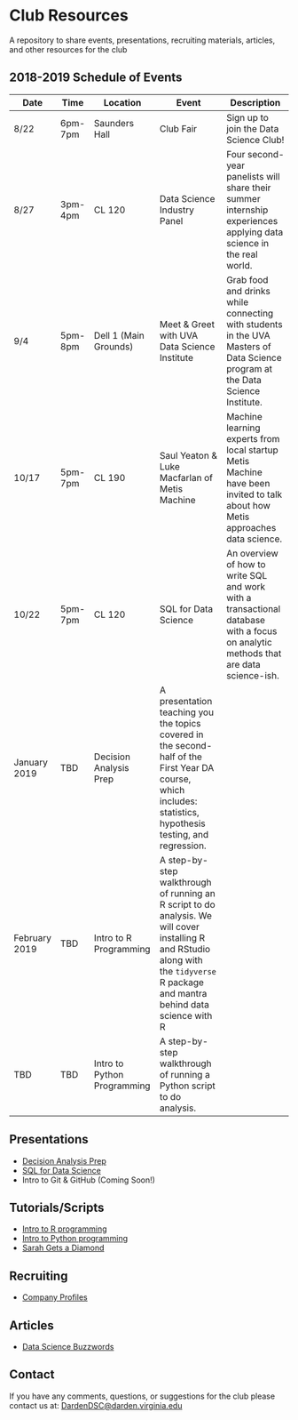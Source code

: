 # Club Resources
A repository to share events, presentations, recruiting materials, articles, and other resources for the club

## 2018-2019 Schedule of Events

Date | Time | Location | Event | Description
---|---|---|---|---------
8/22 | 6pm-7pm | Saunders Hall | Club Fair | Sign up to join the Data Science Club!
8/27 | 3pm-4pm | CL 120 | Data Science Industry Panel | Four second-year panelists will share their summer internship experiences applying data science in the real world.
9/4 | 5pm-8pm | Dell 1 (Main Grounds) | Meet & Greet with UVA Data Science Institute | Grab food and drinks while connecting with students in the UVA Masters of Data Science program at the Data Science Institute.
10/17 | 5pm-7pm | CL 190 | Saul Yeaton & Luke Macfarlan of Metis Machine | Machine learning experts from local startup Metis Machine have been invited to talk about how Metis approaches data science.
10/22 | 5pm-7pm | CL 120 | SQL for Data Science | An overview of how to write SQL and work with a transactional database with a focus on analytic methods that are data science-ish.
January 2019 | TBD | Decision Analysis Prep | A presentation teaching you the topics covered in the second-half of the First Year DA course, which includes: statistics, hypothesis testing, and regression.
February 2019 | TBD | Intro to R Programming | A step-by-step walkthrough of running an R script to do analysis. We will cover installing R and RStudio along with the `tidyverse` R package and mantra behind data science with R 
TBD | TBD | Intro to Python Programming | A step-by-step walkthrough of running a Python script to do analysis. 

## Presentations

 - [Decision Analysis Prep](https://cdn.rawgit.com/DardenDSC/club-resources/master/presentations/decision-analysis-prep/decision-analysis-prep.pdf)
 - [SQL for Data Science](https://cdn.rawgit.com/DardenDSC/club-resources/master/presentations/sql-for-data-science/sql-for-data-science.pdf)
 - Intro to Git & GitHub (Coming Soon!)

## Tutorials/Scripts

 - [Intro to R programming](https://github.com/DardenDSC/intro-to-r-programming#intro-to-r-programming)
 - [Intro to Python programming](https://github.com/DardenDSC/intro-to-python-programming#intro-to-python-programming)
 - [Sarah Gets a Diamond](https://github.com/DardenDSC/sarah-gets-a-diamond#sarah-gets-a-diamond)
 
## Recruiting

 - [Company Profiles](https://github.com/DardenDSC/club-resources/tree/master/recruiting#company-profiles)
 
## Articles

 - [Data Science Buzzwords](https://github.com/DardenDSC/club-resources/blob/master/admin/data-sci-buzzwords.csv)
 
## Contact
If you have any comments, questions, or suggestions for the club please contact 
us at: DardenDSC@darden.virginia.edu
